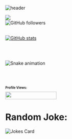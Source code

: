 ![header](https://capsule-render.vercel.app/api?type=waving&color=auto&height=200&section=header&text=Code-ichiwa!&fontSize=70&animation=twinkling&fontAlignY=30&fontAlign=70&customColorList=4,8,22,19,13,13,13,13,12,12,12)
<!--&descAlignY=40&desc=Welcome%20to%20my%20page-->

<picture>
<img src="https://readme-typing-svg.demolab.com?font=Fira+Code&size=40&duration=3000&pause=850&vCenter=true&width=500&height=100&lines=%22Hello+World!%22+;I+am+Roy.;My+repos+are+fun!;%22Trust+me+bro.%22" />
</picture>

</br>

<picture>
<img alt="GitHub followers" src="https://img.shields.io/github/followers/ltsRoy?label=GitHub%20&style=social" align="left">
</picture>

</br>
</br>

[![GitHub stats](https://github-readme-stats.vercel.app/api?username=ltsRoy&theme=synthwave)](https://github.com/anuraghazra/github-readme-stats)

</br>
</br>

![Snake animation](https://github.com/ltsRoy/ltsRoy/blob/output/github-contribution-grid-snake.svg)

<html>
<br />
<br />
<h1 style="font-size:10px">
Profile Views:
</h1>
</html>

<picture>
<img width="160" height = "24" src= "https://profile-counter.glitch.me/{ltsRoy}/count.svg" />
</picture>

<h1>
 Random Joke: 
 </h1>
<picture>
<img src="https://readme-jokes.vercel.app/api" alt="Jokes Card" />
</picture>

